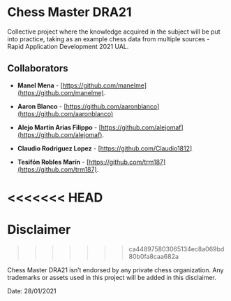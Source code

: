 # Chess Master DRA21
Collective project where the knowledge acquired in the subject will be put into practice, taking as an example chess data from multiple sources - Rapid Application Development 2021 UAL.

## Collaborators
* **Manel Mena** -  [https://github.com/manelme](https://github.com/manelme).

* **Aaron Blanco** - [https://github.com/aaronblanco](https://github.com/aaronblanco)

* **Alejo Martín Arias Filippo** -  [https://github.com/alejomaf](https://github.com/alejomaf).
* **Claudio Rodriguez Lopez** - [https://github.com/Claudio1812]
* **Tesifón Robles Marín** -  [https://github.com/trm187](https://github.com/trm187).

<<<<<<< HEAD
=======

# Disclaimer
>>>>>>> ca448975803065134ec8a069bd80b0fa8caa682a

Chess Master DRA21 isn’t endorsed by any private chess organization. Any trademarks or assets used in this project will be added in this disclaimer.

Date: 28/01/2021
